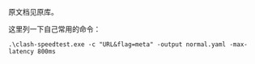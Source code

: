 原文档见原库。

这里列一下自己常用的命令：

```
.\clash-speedtest.exe -c "URL&flag=meta" -output normal.yaml -max-latency 800ms
```
